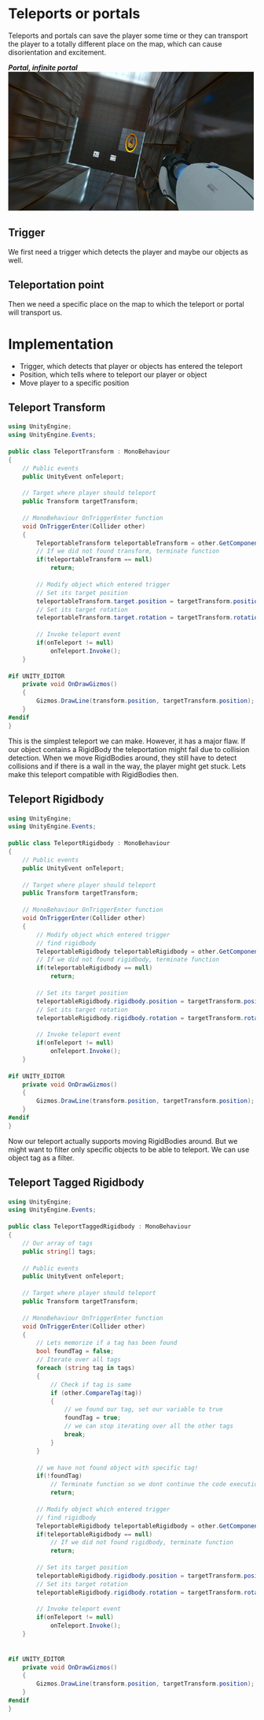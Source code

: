 # Teleports or portals
Teleports and portals can save the player some time or they can transport the player to a totally different place on the map, which can cause disorientation and excitement.

***Portal, infinite portal***\
![portal](../../img/portal.gif)
## Trigger
We first need a trigger which detects the player and maybe our objects as well.

## Teleportation point
Then we need a specific place on the map to which the teleport or portal will transport us.

# Implementation
- Trigger, which detects that player or objects has entered the teleport
- Position, which tells where to teleport our player or object
- Move player to a specific position

## Teleport Transform

```csharp
using UnityEngine;
using UnityEngine.Events;

public class TeleportTransform : MonoBehaviour
{
    // Public events 
    public UnityEvent onTeleport;
    
    // Target where player should teleport
    public Transform targetTransform;
    
    // MonoBehaviour OnTriggerEnter function
    void OnTriggerEnter(Collider other)
    {
        TeleportableTransform teleportableTransform = other.GetComponent<TeleportableTransform>();
        // If we did not found transform, terminate function
        if(teleportableTransform == null)
            return;

        // Modify object which entered trigger
        // Set its target position
        teleportableTransform.target.position = targetTransform.position;
        // Set its target rotation
        teleportableTransform.target.rotation = targetTransform.rotation;
        
        // Invoke teleport event
        if(onTeleport != null)
            onTeleport.Invoke();
    }
        
#if UNITY_EDITOR
    private void OnDrawGizmos()
    {
        Gizmos.DrawLine(transform.position, targetTransform.position);
    }
#endif
}
```

This is the simplest teleport we can make. However, it has a major flaw.
If our object contains a RigidBody the teleportation might fail due to collision detection.
When we move RigidBodies around, they still have to detect collisions and if there is a wall in the way, the player might get stuck. Lets make this teleport compatible with RigidBodies then.

## Teleport Rigidbody

```csharp
using UnityEngine;
using UnityEngine.Events;

public class TeleportRigidbody : MonoBehaviour
{
    // Public events 
    public UnityEvent onTeleport;
    
    // Target where player should teleport
    public Transform targetTransform;
    
    // MonoBehaviour OnTriggerEnter function
    void OnTriggerEnter(Collider other)
    {
        // Modify object which entered trigger
        // find rigidbody
        TeleportableRigidbody teleportableRigidbody = other.GetComponent<TeleportableRigidbody>();
        // If we did not found rigidbody, terminate function
        if(teleportableRigidbody == null)
            return;

        // Set its target position
        teleportableRigidbody.rigidbody.position = targetTransform.position;
        // Set its target rotation
        teleportableRigidbody.rigidbody.rotation = targetTransform.rotation;
        
        // Invoke teleport event
        if(onTeleport != null)
            onTeleport.Invoke();
    }
    
#if UNITY_EDITOR
    private void OnDrawGizmos()
    {
        Gizmos.DrawLine(transform.position, targetTransform.position);
    }
#endif
}
```

Now our teleport actually supports moving RigidBodies around. But we might want to filter only specific objects to be able to teleport. We can use object tag as a filter.

## Teleport Tagged Rigidbody

```csharp
using UnityEngine;
using UnityEngine.Events;

public class TeleportTaggedRigidbody : MonoBehaviour
{
    // Our array of tags
    public string[] tags;
    
    // Public events 
    public UnityEvent onTeleport;
    
    // Target where player should teleport
    public Transform targetTransform;
    
    // MonoBehaviour OnTriggerEnter function
    void OnTriggerEnter(Collider other)
    {
        // Lets memorize if a tag has been found
        bool foundTag = false;
        // Iterate over all tags
        foreach (string tag in tags)
        {
            // Check if tag is same
            if (other.CompareTag(tag))
            {
                // we found our tag, set our variable to true 
                foundTag = true;
                // we can stop iterating over all the other tags
                break;
            }
        }
        
        // we have not found object with specific tag!
        if(!foundTag)
            // Terminate function so we dont continue the code execution.
            return;
        
        // Modify object which entered trigger
        // find rigidbody
        TeleportableRigidbody teleportableRigidbody = other.GetComponent<TeleportableRigidbody>();
        if(teleportableRigidbody == null)
            // If we did not found rigidbody, terminate function
            return;
        
        // Set its target position
        teleportableRigidbody.rigidbody.position = targetTransform.position;
        // Set its target rotation
        teleportableRigidbody.rigidbody.rotation = targetTransform.rotation;
        
        // Invoke teleport event
        if(onTeleport != null)
            onTeleport.Invoke();
    }
    
        
#if UNITY_EDITOR
    private void OnDrawGizmos()
    {
        Gizmos.DrawLine(transform.position, targetTransform.position);
    }
#endif
}
```